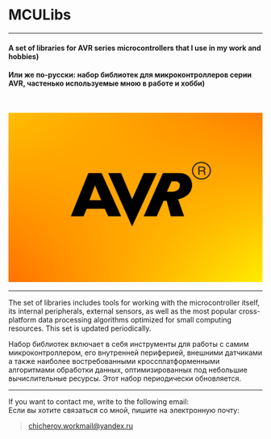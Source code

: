 # MCULibs
___

#### A set of libraries for AVR series microcontrollers that I use in my work and hobbies)

#### Или же по-русски: набор библиотек для микроконтроллеров серии AVR, частенько используемые мною в работе и хобби)
&nbsp;

<img src="/resources/logo.png" alt="My cool logo"/>

___

The set of libraries includes tools for working with the microcontroller itself, its internal peripherals, external sensors, as well as the most popular cross-platform data processing algorithms optimized for small computing resources. This set is updated periodically.

Набор библиотек включает в себя инструменты для работы с самим микроконтроллером, его внутренней периферией, внешними датчиками а также наиболее востребованными кроссплатформенными алгоритмами обработки данных, оптимизированных под небольшие вычислительные ресурсы. Этот набор периодически обновляется.

___

If you want to contact me, write to the following email:\
Если вы хотите связаться со мной, пишите на электронную почту:
> <chicherov.workmail@yandex.ru>
